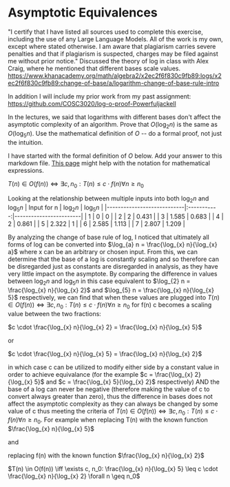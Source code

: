 # Asymptotic Equivalences

"I certify that I have listed all sources used to complete this exercise, including the use of any Large Language Models. All of the work is my own, except where stated otherwise. I am aware that plagiarism carries severe penalties and that if plagiarism is suspected, charges may be filed against me without prior notice." 
Discussed the theory of log in class with Alex Craig, where he mentioned that different bases scale values.
https://www.khanacademy.org/math/algebra2/x2ec2f6f830c9fb89:logs/x2ec2f6f830c9fb89:change-of-base/a/logarithm-change-of-base-rule-intro

In addition I will include my prior work from my past assignment: https://github.com/COSC3020/log-o-proof-Powerfuljackell

In the lectures, we said that logarithms with different bases don't affect the
asymptotic complexity of an algorithm. Prove that $O(\log_{2} n)$ is the same as
$O(\log_{5} n)$. Use the mathematical definition of $O$ -- do a formal proof,
not just the intuition.

I have started with the formal definition of $O$ below. Add your answer to this
markdown file. [This
page](https://docs.github.com/en/get-started/writing-on-github/working-with-advanced-formatting/writing-mathematical-expressions)
might help with the notation for mathematical expressions.

$T(n) \in O(f(n)) \iff \exists c, n_0: T(n) \leq c \cdot f(n) \forall n \geq n_0$

Looking at the relationship between multiple inputs into both $\log_{2} n$ and $\log_{5} n$
| Input for n              | $\log_{2} n$  |    $\log_{5} n$      |
|----------------------------|:-----------:|------------------------|
| 1                  |      0      |     0    |
| 2                  |      2      |     0.431    |
| 3                  |       1.585     |     0.683    |
| 4                  |      2      |     0.861    |
| 5                  |      2.322      |      1   |
| 6                  |      2.585      |     1.113    |
| 7                  |      2.807      |      1.209    |

By analyzing the change of base rule of log, I noticed that ultimately all forms of log can be converted into $\log_{a} n = \frac{\log_{x} n}{\log_{x} a}$ where x can be an arbitrary or chosen input. 
From this, we can determine that the base of a log is constantly scaling and so therefore can be disregarded just as constants are disregarded in analysis, as they have very little impact on the asymptote.
By comparing the difference in values between $\log_{2} n$ and $\log_{5} n$ in this case equivalent to $\log_{2} n = \frac{\log_{x} n}{\log_{x} 2}$ and $\log_{5} n = \frac{\log_{x} n}{\log_{x} 5}$ respectively, 
we can find that when these values are plugged into $T(n) \in O(f(n)) \iff \exists c, n_0: T(n) \leq c \cdot f(n) \forall n \geq n_0$ for f(n) c becomes a scaling value between the two fractions:

$c \cdot \frac{\log_{x} n}{\log_{x} 2} = \frac{\log_{x} n}{\log_{x} 5}$

or 

$c \cdot \frac{\log_{x} n}{\log_{x} 5} = \frac{\log_{x} n}{\log_{x} 2}$

in which case c can be utilized to modify either side by a constant value in order to achieve equivalance (for the example $c = \frac{\log_{x} 2}{\log_{x} 5}$ and $c = \frac{\log_{x} 5}{\log_{x} 2}$ respectively)
AND the base of a log can never be negative (therefore making the value of c to convert always greater than zero), thus the difference in bases does not affect the asymptotic complexity as they can always be changed by some value of c thus 
meeting the criteria of $T(n) \in O(f(n)) \iff \exists c, n_0: T(n) \leq c \cdot f(n) \forall n \geq n_0$.
For example when replacing T(n) with the known function $\frac{\log_{x} n}{\log_{x} 5}$

and

replacing f(n) with the known function $\frac{\log_{x} n}{\log_{x} 2}$

$T(n) \in O(f(n)) \iff \exists c, n_0: \frac{\log_{x} n}{\log_{x} 5} \leq c \cdot \frac{\log_{x} n}{\log_{x} 2} \forall n \geq n_0$
